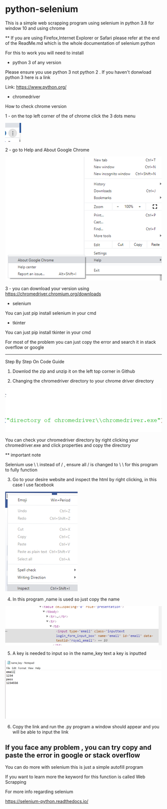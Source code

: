 # python-selenium
This is a simple web scrapping program using selenium in python 3.8 for window 10 and using chrome 

** If you are using Firefox,Internet Explorer or Safari please refer at the end of the ReadMe.md which is the whole documentation of selenium python

For this to work you will need to install
* python 3 of any version

Please ensure you use python 3 not python 2 . If you haven't donwload python 3 here is a link

Link: https://www.python.org/

* chromedriver

How to check chrome version

  1 - on the top left corner of the of chrome click the 3 dots menu
  
  ![](Autofill_guide_picture/dot.png)
  
  2 - go to Help and About Google Chrome
  
  ![](Autofill_guide_picture/chrome_version.png)
  
  3 - you can download your version using https://chromedriver.chromium.org/downloads

* selenium

You can just pip install selenium in your cmd

* tkinter

You can just pip install tkinter in your cmd

For most of the problem you can just copy the error and search it in stack overflow or google

-------------------------------------------------------------------------------------------------

Step By Step On Code Guide

1) Downlod the zip and unzip it on the left top corner in Github

2) Changing the chromedriver directory to your chrome driver directory

![](Autofill_guide_picture/directory.png)

You can check your chromedriver directory by right clicking your chromedriver.exe and click properties and copy the directory

** important note

Selenium use \ \ instead of / , ensure all / is changed to \ \ for this program to fully function

3) Go to your desire website and inspect the html by right clicking, in this case I use facebook

![](Autofill_guide_picture/Inspect.png)

4) In this program ,name is used so just copy the name

![](Autofill_guide_picture/name.png)

5) A key is needed to input so in the name_key text a key is inputted

![](Autofill_guide_picture/name_key.png)

6) Copy the link and run the .py program a window should appear and you will be able to input the link

If you face any problem , you can try copy and paste the error in google or stack overflow
-------------------------

You can do more with selenium this is just a simple autofill program 

If you want to learn more the keyword for this function is called Web Scrapping

For more info regarding selenium

https://selenium-python.readthedocs.io/
